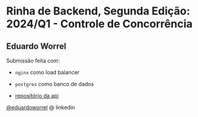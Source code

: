 # Rinha de Backend, Segunda Edição: 2024/Q1 - Controle de Concorrência

## Eduardo Worrel
Submissão feita com:
- `nginx` como load balancer
- `postgres` como banco de dados

- [repositório da api](https://github.com/eduardoworrel/rinha-de-backend-2024)

[@eduardoworrel](https://www.linkedin.com/in/eduardoworrel/) @ linkedin
